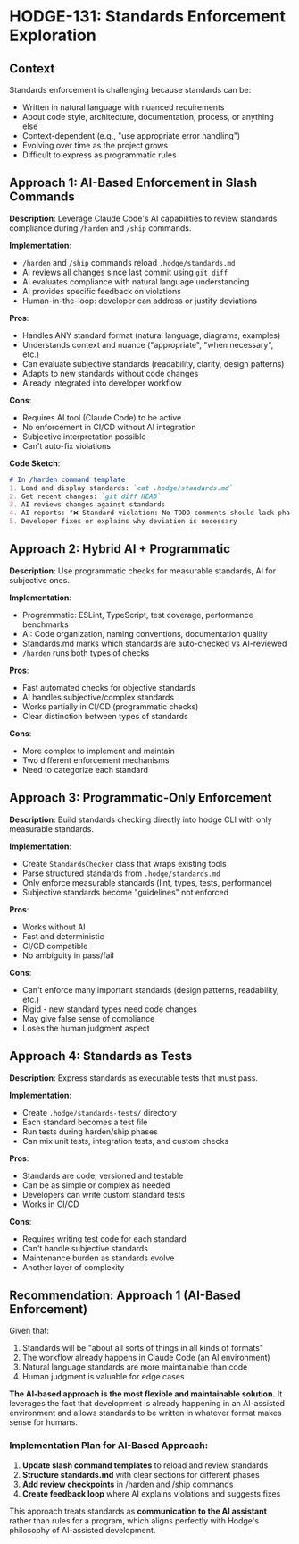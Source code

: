 # HODGE-131: Standards Enforcement Exploration

## Context
Standards enforcement is challenging because standards can be:
- Written in natural language with nuanced requirements
- About code style, architecture, documentation, process, or anything else
- Context-dependent (e.g., "use appropriate error handling")
- Evolving over time as the project grows
- Difficult to express as programmatic rules

## Approach 1: AI-Based Enforcement in Slash Commands
**Description**: Leverage Claude Code's AI capabilities to review standards compliance during `/harden` and `/ship` commands.

**Implementation**:
- `/harden` and `/ship` commands reload `.hodge/standards.md`
- AI reviews all changes since last commit using `git diff`
- AI evaluates compliance with natural language understanding
- AI provides specific feedback on violations
- Human-in-the-loop: developer can address or justify deviations

**Pros**:
- Handles ANY standard format (natural language, diagrams, examples)
- Understands context and nuance ("appropriate", "when necessary", etc.)
- Can evaluate subjective standards (readability, clarity, design patterns)
- Adapts to new standards without code changes
- Already integrated into developer workflow

**Cons**:
- Requires AI tool (Claude Code) to be active
- No enforcement in CI/CD without AI integration
- Subjective interpretation possible
- Can't auto-fix violations

**Code Sketch**:
```markdown
# In /harden command template
1. Load and display standards: `cat .hodge/standards.md`
2. Get recent changes: `git diff HEAD`
3. AI reviews changes against standards
4. AI reports: "❌ Standard violation: No TODO comments should lack phase markers"
5. Developer fixes or explains why deviation is necessary
```

## Approach 2: Hybrid AI + Programmatic
**Description**: Use programmatic checks for measurable standards, AI for subjective ones.

**Implementation**:
- Programmatic: ESLint, TypeScript, test coverage, performance benchmarks
- AI: Code organization, naming conventions, documentation quality
- Standards.md marks which standards are auto-checked vs AI-reviewed
- `/harden` runs both types of checks

**Pros**:
- Fast automated checks for objective standards
- AI handles subjective/complex standards
- Works partially in CI/CD (programmatic checks)
- Clear distinction between types of standards

**Cons**:
- More complex to implement and maintain
- Two different enforcement mechanisms
- Need to categorize each standard

## Approach 3: Programmatic-Only Enforcement
**Description**: Build standards checking directly into hodge CLI with only measurable standards.

**Implementation**:
- Create `StandardsChecker` class that wraps existing tools
- Parse structured standards from `.hodge/standards.md`
- Only enforce measurable standards (lint, types, tests, performance)
- Subjective standards become "guidelines" not enforced

**Pros**:
- Works without AI
- Fast and deterministic
- CI/CD compatible
- No ambiguity in pass/fail

**Cons**:
- Can't enforce many important standards (design patterns, readability, etc.)
- Rigid - new standard types need code changes
- May give false sense of compliance
- Loses the human judgment aspect

## Approach 4: Standards as Tests
**Description**: Express standards as executable tests that must pass.

**Implementation**:
- Create `.hodge/standards-tests/` directory
- Each standard becomes a test file
- Run tests during harden/ship phases
- Can mix unit tests, integration tests, and custom checks

**Pros**:
- Standards are code, versioned and testable
- Can be as simple or complex as needed
- Developers can write custom standard tests
- Works in CI/CD

**Cons**:
- Requires writing test code for each standard
- Can't handle subjective standards
- Maintenance burden as standards evolve
- Another layer of complexity

## Recommendation: Approach 1 (AI-Based Enforcement)

Given that:
1. Standards will be "about all sorts of things in all kinds of formats"
2. The workflow already happens in Claude Code (an AI environment)
3. Natural language standards are more maintainable than code
4. Human judgment is valuable for edge cases

**The AI-based approach is the most flexible and maintainable solution.** It leverages the fact that development is already happening in an AI-assisted environment and allows standards to be written in whatever format makes sense for humans.

### Implementation Plan for AI-Based Approach:

1. **Update slash command templates** to reload and review standards
2. **Structure standards.md** with clear sections for different phases
3. **Add review checkpoints** in /harden and /ship commands
4. **Create feedback loop** where AI explains violations and suggests fixes

This approach treats standards as **communication to the AI assistant** rather than rules for a program, which aligns perfectly with Hodge's philosophy of AI-assisted development.